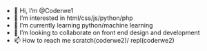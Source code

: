 - 👋 Hi, I’m @Coderwe1
- 👀 I’m interested in html/css/js/python/php
- 🌱 I’m currently learning python/machine learning
- 💞️ I’m looking to collaborate on front end design and development
- 📫 How to reach me scratch(coderwe2)/ repl(coderwe2)

<!---
Coderwe1/Coderwe1 is a ✨ special ✨ repository because its `README.md` (this file) appears on your GitHub profile.
You can click the Preview link to take a look at your changes.
--->
